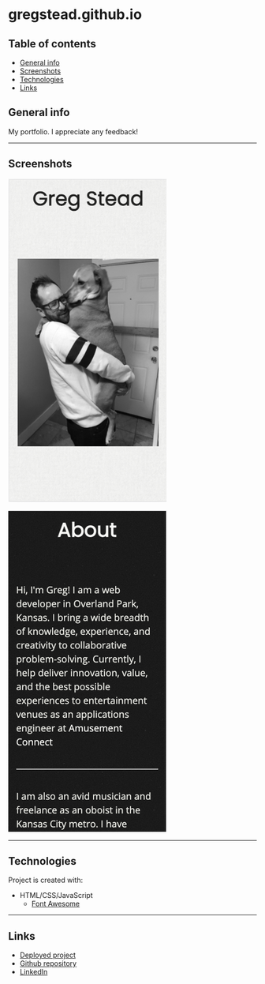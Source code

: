 # gregstead.github.io

## Table of contents

* [General info](#general-info)
* [Screenshots](#screenshots)
* [Technologies](#technologies)
* [Links](#links)

## General info

My portfolio. I appreciate any feedback!

-----

## Screenshots

![screenshot 1](./assets/images/screenshot1.png "in action!")

![screenshot 2](./assets/images/screenshot2.png "in action!")

-----

## Technologies

Project is created with:

* HTML/CSS/JavaScript
  * [Font Awesome](https://fontawesome.com/)

-----

## Links

* [Deployed project](https://gregstead.github.io)
* [Github repository](https://github.com/gregstead/06_weather_dashboard)
* [LinkedIn](https://linkedin.com/in/gregstead/)
